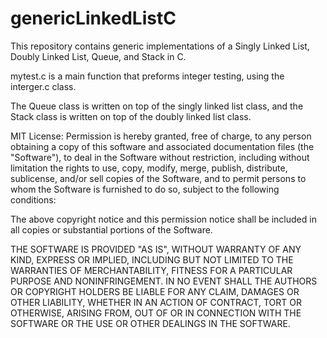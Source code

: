 # genericLinkedListC
This repository contains generic implementations of a Singly Linked List, Doubly Linked List, Queue, and Stack in C.

mytest.c is a main function that preforms integer testing, using the interger.c class.

The Queue class is written on top of the singly linked list class, and the Stack class is written on top of the doubly linked list class.

MIT License:
Permission is hereby granted, free of charge, to any person obtaining a copy of this software and associated documentation files (the "Software"), to deal in the Software without restriction, including without limitation the rights to use, copy, modify, merge, publish, distribute, sublicense, and/or sell copies of the Software, and to permit persons to whom the Software is furnished to do so, subject to the following conditions:

The above copyright notice and this permission notice shall be included in all copies or substantial portions of the Software.

THE SOFTWARE IS PROVIDED "AS IS", WITHOUT WARRANTY OF ANY KIND, EXPRESS OR IMPLIED, INCLUDING BUT NOT LIMITED TO THE WARRANTIES OF MERCHANTABILITY, FITNESS FOR A PARTICULAR PURPOSE AND NONINFRINGEMENT. IN NO EVENT SHALL THE AUTHORS OR COPYRIGHT HOLDERS BE LIABLE FOR ANY CLAIM, DAMAGES OR OTHER LIABILITY, WHETHER IN AN ACTION OF CONTRACT, TORT OR OTHERWISE, ARISING FROM, OUT OF OR IN CONNECTION WITH THE SOFTWARE OR THE USE OR OTHER DEALINGS IN THE SOFTWARE.
